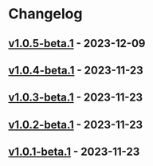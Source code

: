 # Changelog

<!-- [NEXT_ENTRY] -->

## [v1.0.5-beta.1](RaianGil/my-porfolio-backend?version=GTv1.0.5-beta.1) - 2023-12-09



## [v1.0.4-beta.1](RaianGil/my-porfolio-backend?version=GTv1.0.4-beta.1) - 2023-11-23



## [v1.0.3-beta.1](RaianGil/my-porfolio-backend?version=GTv1.0.3-beta.1) - 2023-11-23



## [v1.0.2-beta.1](RaianGil/my-porfolio-backend?version=GTv1.0.2-beta.1) - 2023-11-23



## [v1.0.1-beta.1](RaianGil/my-porfolio-backend?version=GTv1.0.1-beta.1) - 2023-11-23


